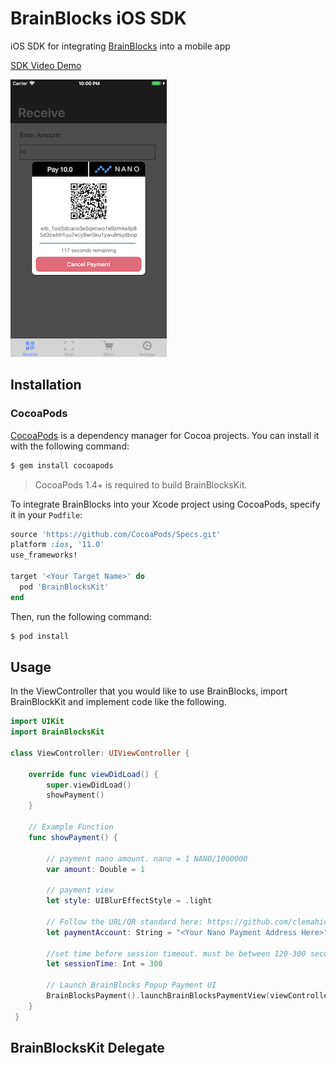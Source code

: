 # BrainBlocks iOS SDK
iOS SDK for integrating [BrainBlocks](http://BrainBlocks.io) into a mobile app

[SDK Video Demo](https://www.youtube.com/watch?v=LlhImlhOeyQ)

![demo](./img/demo.png)


## Installation

### CocoaPods

[CocoaPods](http://cocoapods.org) is a dependency manager for Cocoa projects. You can install it with the following command:

```bash
$ gem install cocoapods
```
> CocoaPods 1.4+ is required to build BrainBlocksKit.

To integrate BrainBlocks into your Xcode project using CocoaPods, specify it in your `Podfile`:

```ruby
source 'https://github.com/CocoaPods/Specs.git'
platform :ios, '11.0'
use_frameworks!

target '<Your Target Name>' do
  pod 'BrainBlocksKit'
end
```

Then, run the following command:

```bash
$ pod install
```

## Usage

In the ViewController that you would like to use BrainBlocks, import BrainBlockKit and implement code like the following.

```swift
import UIKit
import BrainBlocksKit

class ViewController: UIViewController {

    override func viewDidLoad() {
        super.viewDidLoad()
        showPayment()
    }
    
    // Example Function
    func showPayment() {
    
        // payment nano amount. nano = 1 NANO/1000000
        var amount: Double = 1
        
        // payment view
        let style: UIBlurEffectStyle = .light
        
        // Follow the URL/QR standard here: https://github.com/clemahieu/raiblocks/wiki/URI-and-QR-Code-Standard
        let paymentAccount: String = "<Your Nano Payment Address Here>"
        
        //set time before session timeout. must be between 120-300 seconds
        let sessionTime: Int = 300
        
        // Launch BrainBlocks Popup Payment UI
        BrainBlocksPayment().launchBrainBlocksPaymentView(viewController: self, paymentCurrency: .nano, paymentDestination: paymentAccount, paymentAmount: amount, sessionTime: sessionTime, paymentMode: .Pay, backgroundStyle: style)
    }
 }
 ```

## BrainBlocksKit Delegate

